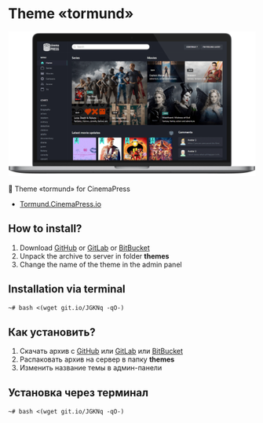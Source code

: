 # Theme «tormund»

![Theme «tormund» for CinemaPress](https://raw.githubusercontent.com/CinemaPress/Theme-Tormund/master/screenshot.png "Theme «tormund» for CinemaPress")

:art: Theme «tormund» for CinemaPress

- [Tormund.CinemaPress.io](http://Tormund.CinemaPress.io/)

## How to install?
1. Download [GitHub](https://github.com/CinemaPress/Theme-Tormund/archive/master.zip) or [GitLab](https://gitlab.com/CinemaPress/Theme-Tormund/repository/archive.zip) or [BitBucket](https://bitbucket.org/cinemapress/theme-tormund/get/master.zip)
2. Unpack the archive to server in folder **themes**
3. Change the name of the theme in the admin panel

## Installation via terminal
```
~# bash <(wget git.io/JGKNq -qO-)
```

## Как установить?
1. Скачать архив с [GitHub](https://github.com/CinemaPress/Theme-Tormund/archive/master.zip) или [GitLab](https://gitlab.com/CinemaPress/Theme-Tormund/repository/archive.zip) или [BitBucket](https://bitbucket.org/cinemapress/theme-tormund/get/master.zip)
2. Распаковать архив на сервер в папку **themes**
3. Изменить название темы в админ-панели

## Установка через терминал
```
~# bash <(wget git.io/JGKNq -qO-)
```